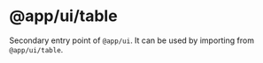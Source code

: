 # @app/ui/table

Secondary entry point of `@app/ui`. It can be used by importing from `@app/ui/table`.
